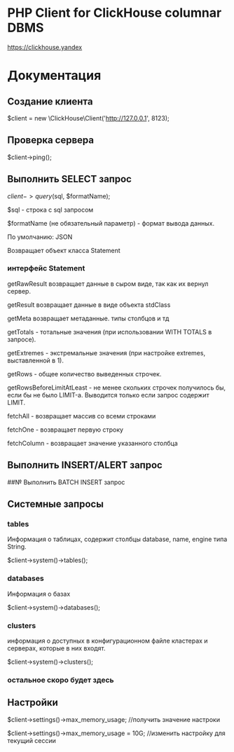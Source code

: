 # PHP Client for ClickHouse columnar DBMS 
https://clickhouse.yandex


# Документация

## Создание клиента

$client = new \ClickHouse\Client('http://127.0.0.1', 8123);


## Проверка сервера

$client->ping();

## Выполнить SELECT запрос

$client->query($sql, $formatName);

$sql - строка с sql запросом

$formatName (не обязательный параметр) - формат вывода данных.

По умолчанию: JSON

Возвращает объект класса Statement

### интерфейс Statement

getRawResult возвращает данные в сыром виде, так как их вернул сервер.

getResult  возвращает данные в виде объекта stdClass

getMeta возвращает метаданные. типы столбцов и тд

getTotals  - тотальные значения (при использовании WITH TOTALS в запросе).

getExtremes - экстремальные значения (при настройке extremes, выставленной в 1).

getRows - общее количество выведенных строчек.

getRowsBeforeLimitAtLeast - не менее скольких строчек получилось бы, если бы не было LIMIT-а. Выводится только если запрос содержит LIMIT.

fetchAll - возвращает массив со всеми строками 

fetchOne - возвращает первую строку

fetchColumn - возвращает значение указанного столбца

## Выполнить INSERT/ALERT запрос

##№ Выполнить BATCH INSERT запрос


## Системные запросы

### tables

Информация о таблицах, содержит столбцы database, name, engine типа String.

$client->system()->tables();

### databases

Информация о базах

$client->system()->databases();


### clusters

 информация о доступных в конфигурационном файле кластерах и серверах, которые в них входят.

$client->system()->clusters();


### остальное скоро будет здесь


## Настройки 

$client->settings()->max_memory_usage; //получить значение настроки

$client->settings()->max_memory_usage = 10G;  //изменить настройку для текущий сессии
